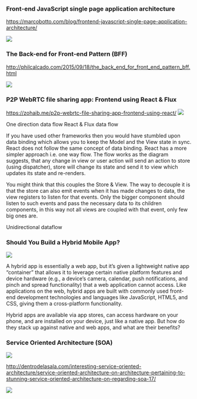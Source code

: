 
### Front-end JavaScript single page application architecture
https://marcobotto.com/blog/frontend-javascript-single-page-application-architecture/

![](https://marcobotto.com/front-end-architecture-scheme-8911520b8088f02fb2a5e59886cdb8e0.svg)

### The Back-end for Front-end Pattern (BFF)
http://philcalcado.com/2015/09/18/the_back_end_for_front_end_pattern_bff.html

![](http://philcalcado.com/img/2015-09-back-end-for-front-end-pattern/sc-bff-6.png)

### P2P WebRTC file sharing app: Frontend using React & Flux

https://zohaib.me/p2p-webrtc-file-sharing-app-frontend-using-react/
![](https://zohaib.me/content/images/2015/08/flux-simple-f8-diagram-with-client-action-1300w.png)

One direction data flow
React & Flux data flow

If you have used other frameworks then you would have stumbled upon data binding which allows you to keep the Model and the View state in sync.
React does not follow the same concept of data binding. React has a more simpler approach i.e. one way flow. The flow works as the diagram suggests, that any change in view or user action will send an action to store (using dispatcher), store will change its state and send it to view which updates its state and re-renders.

You might think that this couples the Store & View. The way to decouple it is that the store can also emit events when it has made changes to data, the view registers to listen for that events. Only the bigger component should listen to such events and pass the necessary data to its children components, in this way not all views are coupled with that event, only few big ones are.

Unidirectional dataflow

### Should You Build a Hybrid Mobile App?
![](https://content-static.upwork.com/blog/uploads/sites/3/2015/10/26071816/Native-v.-hybrid-v.-web.png)

A hybrid app is essentially a web app, but it’s given a lightweight native app “container” that allows it to leverage certain native platform features and device hardware (e.g., a device’s camera, calendar, push notifications, and pinch and spread functionality) that a web application cannot access. Like applications on the web, hybrid apps are built with commonly used front-end development technologies and languages like JavaScript, HTML5, and CSS, giving them a cross-platform functionality.

Hybrid apps are available via app stores, can access hardware on your phone, and are installed on your device, just like a native app. But how do they stack up against native and web apps, and what are their benefits?

### Service Oriented Architecture (SOA)

![](https://techaffinity.com/blog/wp-content/uploads/2015/08/soaInner1.jpg)


http://dentrodelasala.com/interesting-service-oriented-architecture/service-oriented-architecture-on-architecture-pertaining-to-stunning-service-oriented-architecture-on-regarding-soa-17/

![](http://dentrodelasala.com/wp-content/uploads/2018/06/service-oriented-architecture-on-architecture-with-figure-2-4-before-soa-vs-after-soa-the-diagram-shown-in-figure-2-4.jpg)



